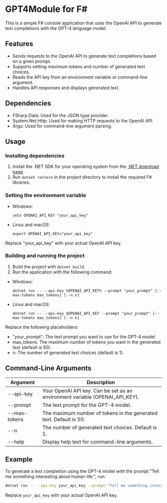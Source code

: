 # GPT4Module for F#

This is a simple F# console application that uses the OpenAI API to generate text completions with the GPT-4 language model.

## Features

- Sends requests to the OpenAI API to generate text completions based on a given prompt.
- Supports setting maximum tokens and number of generated text choices.
- Reads the API key from an environment variable or command-line argument.
- Handles API responses and displays generated text.

## Dependencies

- FSharp.Data: Used for the JSON type provider.
- System.Net.Http: Used for making HTTP requests to the OpenAI API.
- Argu: Used for command-line argument parsing.

## Usage

### Installing dependencies

1. Install the .NET SDK for your operating system from the [.NET download page](https://dotnet.microsoft.com/download).
2. Run `dotnet restore` in the project directory to install the required F# libraries.

### Setting the environment variable

- Windows:

    ```
    setx OPENAI_API_KEY "your_api_key"
    ```

- Linux and macOS:

    ```
    export OPENAI_API_KEY="your_api_key"
    ```

Replace "your_api_key" with your actual OpenAI API key.

### Building and running the project

1. Build the project with `dotnet build`.
2. Run the application with the following command:

- Windows:

    ```
    dotnet run -- --api-key %OPENAI_API_KEY% --prompt "your_prompt" [--max-tokens max_tokens] [--n n]
    ```

- Linux and macOS:

    ```
    dotnet run -- --api-key $OPENAI_API_KEY --prompt "your_prompt" [--max-tokens max_tokens] [--n n]
    ```

Replace the following placeholders:

- "your_prompt": The text prompt you want to use for the GPT-4 model.
- max_tokens: The maximum number of tokens you want in the generated text (default is 50).
- n: The number of generated text choices (default is 1).

## Command-Line Arguments

| Argument      | Description                                                                                      |
|---------------|--------------------------------------------------------------------------------------------------|
| --api-key     | Your OpenAI API key. Can be set as an environment variable (OPENAI_API_KEY).                     |
| --prompt      | The text prompt for the GPT-4 model.                                                             |
| --max-tokens  | The maximum number of tokens in the generated text. Default is 50.                               |
| --n           | The number of generated text choices. Default is 1.                                              |
| --help        | Display help text for command-line arguments.                                                    |

## Example

To generate a text completion using the GPT-4 model with the prompt "Tell me something interesting about human life.", run:

```sh
dotnet run -- --api-key your_api_key --prompt "Tell me something interesting about human life."
```

Replace `your_api_key` with your actual OpenAI API key.